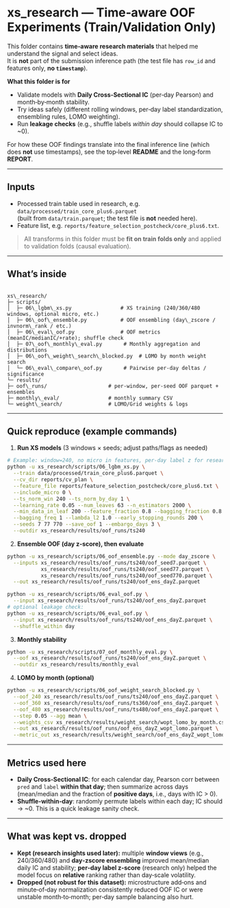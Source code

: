 # xs_research — Time‑aware OOF Experiments (Train/Validation Only)

This folder contains **time‑aware research materials** that helped me understand the signal and select ideas.  
It is **not** part of the submission inference path (the test file has `row_id` and features only, **no `timestamp`**).

**What this folder is for**

- Validate models with **Daily Cross‑Sectional IC** (per‑day Pearson) and month‑by‑month stability.
- Try ideas safely (different rolling windows, per‑day label standardization, ensembling rules, LOMO weighting).
- Run **leakage checks** (e.g., shuffle labels *within day* should collapse IC to ~0).

For how these OOF findings translate into the final inference line (which does **not** use timestamps), see the top‑level **README** and the long‑form **REPORT**. 

---

## Inputs

- Processed train table used in research, e.g. `data/processed/train_core_plus6.parquet`  
  (built from `data/train.parquet`; the test file is **not** needed here).
- Feature list, e.g. `reports/feature_selection_postcheck/core_plus6.txt`.

> All transforms in this folder must be **fit on train folds only** and applied to validation folds (causal evaluation).

---

## What’s inside

```

xs\_research/
├─ scripts/
│  ├─ 06\_lgbm\_xs.py                # XS training (240/360/480 windows, optional micro, etc.)
│  ├─ 06\_oof\_ensemble.py           # OOF ensembling (day\_zscore / invnorm\_rank / etc.)
│  ├─ 06\_eval\_oof.py               # OOF metrics (meanIC/medianIC/+rate); shuffle check
│  ├─ 07\_oof\_monthly\_eval.py       # Monthly aggregation and distributions
│  ├─ 06\_oof\_weight\_search\_blocked.py  # LOMO by month weight search
│  └─ 06\_eval\_compare\_oof.py       # Pairwise per‑day deltas / significance
└─ results/
├─ oof\_runs/                    # per‑window, per‑seed OOF parquet + ensembles
├─ monthly\_eval/                # monthly summary CSV
└─ weight\_search/               # LOMO/Grid weights & logs

````

---

## Quick reproduce (example commands)

1) **Run XS models** (3 windows × seeds; adjust paths/flags as needed)
```bash
# Example: window=240, no micro in features, per‑day label z for research only
python -u xs_research/scripts/06_lgbm_xs.py \
  --train data/processed/train_core_plus6.parquet \
  --cv_dir reports/cv_plan \
  --feature_file reports/feature_selection_postcheck/core_plus6.txt \
  --include_micro 0 \
  --ts_norm_win 240 --ts_norm_by_day 1 \
  --learning_rate 0.05 --num_leaves 63 --n_estimators 2000 \
  --min_data_in_leaf 200 --feature_fraction 0.8 --bagging_fraction 0.8 \
  --bagging_freq 1 --lambda_l2 1.0 --early_stopping_rounds 200 \
  --seeds 7 77 770 --save_oof 1 --embargo_days 3 \
  --outdir xs_research/results/oof_runs/ts240
````

2. **Ensemble OOF (day z‑score), then evaluate**

```bash
python -u xs_research/scripts/06_oof_ensemble.py --mode day_zscore \
  --inputs xs_research/results/oof_runs/ts240/oof_seed7.parquet \
           xs_research/results/oof_runs/ts240/oof_seed77.parquet \
           xs_research/results/oof_runs/ts240/oof_seed770.parquet \
  --out xs_research/results/oof_runs/ts240/oof_ens_dayZ.parquet

python -u xs_research/scripts/06_eval_oof.py \
  --input xs_research/results/oof_runs/ts240/oof_ens_dayZ.parquet
# optional leakage check:
python -u xs_research/scripts/06_eval_oof.py \
  --input xs_research/results/oof_runs/ts240/oof_ens_dayZ.parquet \
  --shuffle_within day
```

3. **Monthly stability**

```bash
python -u xs_research/scripts/07_oof_monthly_eval.py \
  --oof xs_research/results/oof_runs/ts240/oof_ens_dayZ.parquet \
  --outdir xs_research/results/monthly_eval
```

4. **LOMO by month (optional)**

```bash
python -u xs_research/scripts/06_oof_weight_search_blocked.py \
  --oof_240 xs_research/results/oof_runs/ts240/oof_ens_dayZ.parquet \
  --oof_360 xs_research/results/oof_runs/ts360/oof_ens_dayZ.parquet \
  --oof_480 xs_research/results/oof_runs/ts480/oof_ens_dayZ.parquet \
  --step 0.05 --agg mean \
  --weights_csv xs_research/results/weight_search/wopt_lomo_by_month.csv \
  --out xs_research/results/oof_runs/oof_ens_dayZ_wopt_lomo.parquet \
  --metric_out xs_research/results/weight_search/oof_ens_dayZ_wopt_lomo_metrics.json
```

---

## Metrics used here

* **Daily Cross‑Sectional IC**: for each calendar day, Pearson corr between `pred` and `label` **within that day**; then summarize across days (mean/median and the fraction of **positive days**, i.e., days with IC > 0).
* **Shuffle‑within‑day**: randomly permute labels within each day; IC should → \~0. This is a quick leakage sanity check.

---

## What was kept vs. dropped 

* **Kept (research insights used later):** multiple **window views** (e.g., 240/360/480) and **day‑zscore ensembling** improved mean/median daily IC and stability; **per‑day label z‑score** (research only) helped the model focus on **relative** ranking rather than day‑scale volatility.
* **Dropped (not robust for this dataset):** microstructure add‑ons and minute‑of‑day normalization consistently reduced OOF IC or were unstable month‑to‑month; per‑day sample balancing also hurt.


```

